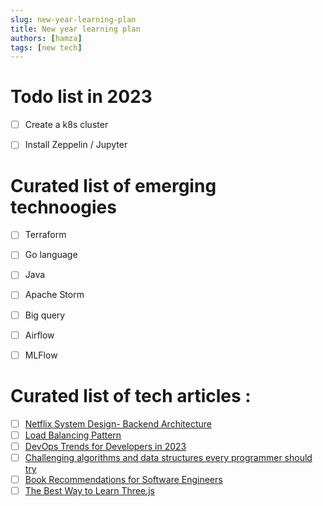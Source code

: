 ```yaml
---
slug: new-year-learning-plan
title: New year learning plan 
authors: [hamza]
tags: [new tech]
---
```


# Todo list in 2023
- [ ] Create a k8s cluster
- [ ] Install Zeppelin / Jupyter


# Curated list of emerging technoogies
- [ ] Terraform
- [ ] Go language
- [ ] Java
- [ ] Apache Storm
- [ ] Big query
- [ ] Airflow
- [ ] MLFlow


# Curated list of tech articles :
- [ ] [Netflix System Design- Backend Architecture](https://dev.to/gbengelebs/netflix-system-design-backend-architecture-10i3)
- [ ] [Load Balancing Pattern](https://dzone.com/articles/load-balancing-pattern)
- [ ] [DevOps Trends for Developers in 2023](https://dev.to/pavanbelagatti/devops-trends-for-developers-in-2023-345b)
- [ ] [Challenging algorithms and data structures every programmer should try](https://austinhenley.com/blog/challengingalgorithms.html)
- [ ] [Book Recommendations for Software Engineers](https://fadamakis.com/book-recommendations-for-software-engineers-8b2cba7c6593)
- [ ] [The Best Way to Learn Three.js](https://threejs-journey.com/)
